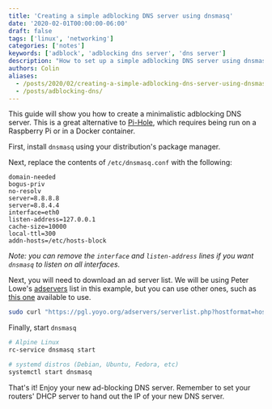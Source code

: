 ```yaml
---
title: 'Creating a simple adblocking DNS server using dnsmasq'
date: '2020-02-01T00:00:00-06:00'
draft: false
tags: ['linux', 'networking']
categories: ['notes']
keywords: ['adblock', 'adblocking dns server', 'dns server']
description: "How to set up a simple adblocking DNS server using dnsmasq and ad-blocking utilities."
authors: Colin
aliases:
  - /posts/2020/02/creating-a-simple-adblocking-dns-server-using-dnsmasq/
  - /posts/adblocking-dns/
---
```


This guide will show you how to create a minimalistic adblocking DNS server. This is a great alternative to [Pi-Hole](https://pi-hole.net), which requires being run on a Raspberry Pi or in a Docker container.

<!--more-->

First, install `dnsmasq` using your distribution's package manager.

Next, replace the contents of `/etc/dnsmasq.conf` with the following:

```
domain-needed
bogus-priv
no-resolv
server=8.8.8.8
server=8.8.4.4
interface=eth0
listen-address=127.0.0.1
cache-size=10000
local-ttl=300
addn-hosts=/etc/hosts-block
```

*Note: you can remove the `interface` and `listen-address` lines if you want `dnsmasq` to listen on all interfaces.*

Next, you will need to download an ad server list. We will be using Peter Lowe's [adservers](https://pgl.yoyo.org/adservers/) list in this example, but you can use other ones, such as [this one](http://winhelp2002.mvps.org/hosts.txt) available to use.

```bash
sudo curl "https://pgl.yoyo.org/adservers/serverlist.php?hostformat=hosts&showintro=0" -o /etc/hosts-block
```

Finally, start `dnsmasq`

```bash
# Alpine Linux
rc-service dnsmasq start

# systemd distros (Debian, Ubuntu, Fedora, etc)
systemctl start dnsmasq 
```

That's it! Enjoy your new ad-blocking DNS server. Remember to set your routers' DHCP server to hand out the IP of your new DNS server.
